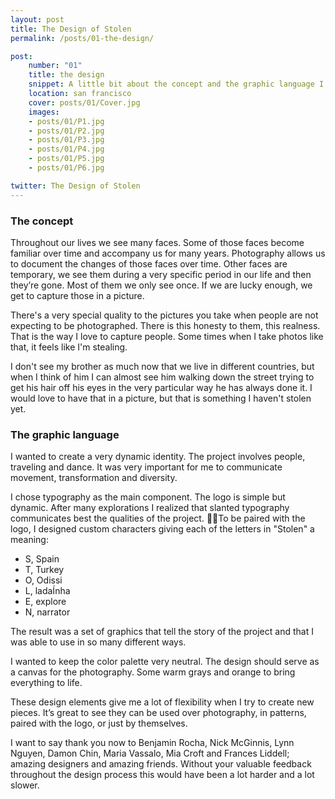 ```yaml
---
layout: post
title: The Design of Stolen
permalink: /posts/01-the-design/

post:
    number: "01"
    title: the design
    snippet: A little bit about the concept and the graphic language I created for Stolen.
    location: san francisco
    cover: posts/01/Cover.jpg
    images:
    - posts/01/P1.jpg
    - posts/01/P2.jpg
    - posts/01/P3.jpg
    - posts/01/P4.jpg
    - posts/01/P5.jpg
    - posts/01/P6.jpg

twitter: The Design of Stolen
---
```


### The concept

Throughout our lives we see many faces. Some of those faces become familiar over time and accompany us for many years. Photography allows us to document the changes of those faces over time. Other faces are temporary, we see them during a very specific period in our life and then they’re gone. Most of them we only see once. If we are lucky enough, we get to capture those in a picture.

There's a very special quality to the pictures you take when people are not expecting to be photographed. There is this honesty to them, this realness. That is the way I love to capture people. Some times when I take photos like that, it feels like I'm stealing.

I don't see my brother as much now that we live in different countries, but when I think of him I can almost see him walking down the street trying to get his hair off his eyes in the very particular way he has always done it. I would love to have that in a picture, but that is something I haven't stolen yet. 

### The graphic language

I wanted to create a very dynamic identity. The project involves people, traveling and dance. It was very important for me to communicate movement, transformation and diversity. 

I chose typography as the main component. The logo is simple but dynamic. After many explorations I realized that slanted typography communicates best the qualities of the project. To be paired with the logo, I designed custom characters giving each of the letters in "Stolen" a meaning: 
* S, Spain 
* T, Turkey
* O, Odissi
* L, ladaÍnha 
* E, explore
* N, narrator

The result was a set of graphics that tell the story of the project and that I was able to use in so many different ways.

I wanted to keep the color palette very neutral. The design should serve as a canvas for the photography. Some warm grays and orange to bring everything to life. 

These design elements give me a lot of flexibility when I try to create new pieces. It’s great to see they can be used over photography, in patterns, paired with the logo, or just by themselves. 

I want to say thank you now to Benjamin Rocha, Nick McGinnis, Lynn Nguyen, Damon Chin, Maria Vassalo, Mia Croft and Frances Liddell; amazing designers and amazing friends. Without your valuable feedback throughout the design process this would have been a lot harder and a lot slower.
